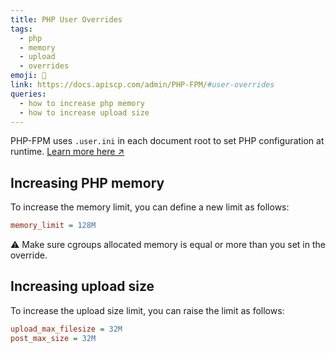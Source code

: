 ```yaml
---
title: PHP User Overrides
tags:
  - php
  - memory
  - upload
  - overrides
emoji: 🐘
link: https://docs.apiscp.com/admin/PHP-FPM/#user-overrides
queries:
  - how to increase php memory
  - how to increase upload size
---
```


PHP-FPM uses `.user.ini` in each document root to set PHP configuration at runtime. [Learn more here ↗](https://docs.apiscp.com/admin/PHP-FPM/#user-overrides)

## Increasing PHP memory

To increase the memory limit, you can define a new limit as follows:

```ini
memory_limit = 128M
```

⚠️ Make sure cgroups allocated memory is equal or more than you set in the override.

## Increasing upload size

To increase the upload size limit, you can raise the limit as follows:

```ini
upload_max_filesize = 32M
post_max_size = 32M
```

